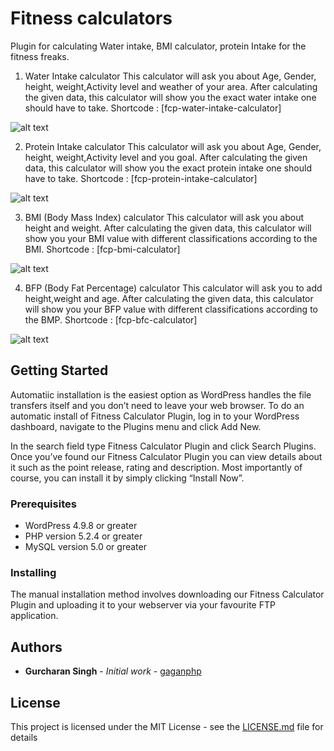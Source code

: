 # Fitness calculators



Plugin for calculating Water intake, BMI calculator, protein Intake for the fitness freaks.
1) Water Intake calculator
This calculator will ask you about Age, Gender, height, weight,Activity level and weather of your area.
After calculating the given data, this calculator will show you the exact water intake one should have to take.
Shortcode : [fcp-water-intake-calculator]


![alt text](https://ps.w.org/fitness-calculators/assets/screenshot-1.png?rev=1958015)





2) Protein Intake calculator
This calculator will ask you about Age, Gender, height, weight,Activity level and you goal.
After calculating the given data, this calculator will show you the exact protein intake one should have to take.
Shortcode : [fcp-protein-intake-calculator]


![alt text](https://ps.w.org/fitness-calculators/assets/screenshot-2.png?rev=1958015)





3) BMI (Body Mass Index) calculator
This calculator will ask you about height and weight.
After calculating the given data, this calculator will show you your BMI value with different classifications according to the BMI.
Shortcode : [fcp-bmi-calculator]


![alt text](https://ps.w.org/fitness-calculators/assets/screenshot-3.png?rev=1958015)





4) BFP (Body Fat Percentage) calculator
This calculator will ask you to add height,weight and age.
After calculating the given data, this calculator will show you your BFP value with different classifications according to the BMP.
Shortcode : [fcp-bfc-calculator]



![alt text](https://ps.w.org/fitness-calculators/assets/screenshot-4.png?rev=1976884)






## Getting Started

Automatiic installation is the easiest option as WordPress handles the file transfers itself and you don’t need to leave your web browser. To do an automatic install of Fitness Calculator Plugin, log in to your WordPress dashboard, navigate to the Plugins menu and click Add New.

In the search field type Fitness Calculator Plugin and click Search Plugins. Once you’ve found our Fitness Calculator Plugin you can view details about it such as the point release, rating and description. Most importantly of course, you can install it by simply clicking “Install Now”.

### Prerequisites

- WordPress 4.9.8 or greater
- PHP version 5.2.4 or greater
- MySQL version 5.0 or greater

### Installing

The manual installation method involves downloading our Fitness Calculator Plugin and uploading it to your webserver via your favourite FTP application. 

## Authors

* **Gurcharan Singh** - *Initial work* - [gaganphp](https://github.com/gaganphp)

## License

This project is licensed under the MIT License - see the [LICENSE.md](LICENSE.md) file for details

